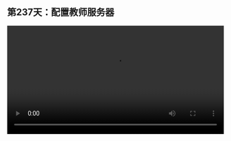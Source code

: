 ## 第237天：配置教师服务器


<video width="100%" controls controlslist="nodownload nofullscreen noremoteplayback" disablePictureInPicture>
  <source src="https://api.keepwork.com/ts-storage/siteFiles/21322/raw#1638173735662session237 配置教师服务器.webm" type="video/webm">
  <source src="https://api.keepwork.com/ts-storage/siteFiles/21323/raw#1638173759342session237 配置教师服务器_small.mp4" type="video/mp4" />
   
  你的浏览器不支持播放
</video>
 


### 字幕

老师在机构或学校上课时，可以配置所有的学生电脑都连接一台教师服务器，这样老师的电脑就可以控制所有学生的Paracraft客户端，可以看到每一个学生使用Paracraft的情况。
下面我们来看一下如何配置。
我们需要分别在老师的电脑和学生的电脑上点击**设置**，然后点击**教师服务器**。
对于老师的电脑，我们需要点击**创建服务器**，这里会自动显示出当前老师的IP地址，我们需要勾选**开启教师服务器**，然后点击确定。
这样这台电脑无论是用什么账号登录，都会是教师的身份。
同理，在每一台学生电脑上，我们也要点击设置，选择教师服务器，然后我们要选择默认的**连接服务器**，这里我们需要输入刚刚教师服务器的IP地址，然后点击确定。
每台电脑配置一次就可以了。
当我们用教师身份登录时，来到任意一节课中，例如我们有多个学生连接了教师服务器，这是其中一个，那么我们在老师的电脑上点击**学生**按钮，可以看到所有连接的学生电脑的画面。
同时我们还可以点击**锁屏**按钮，这样所有的学生电脑都会被暂停，无法操作，并显示请听老师讲解。


### 动手练习